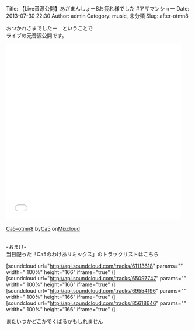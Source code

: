 Title: 【Live音源公開】あざまんしょー8お疲れ様でした #アザマンショー
Date: 2013-07-30 22:30
Author: admin
Category: music, 未分類
Slug: after-otmn8

おつかれさまでしたー　ということで  
ライブの元音源公開です。

<iframe width="480" height="480" src="//www.mixcloud.com/widget/iframe/?feed=http%3A%2F%2Fwww.mixcloud.com%2Fca54makske%2Fca5-otmn8%2F&amp;embed_uuid=4e76e03a-b61f-4e4a-984a-d7aded3d7930&amp;stylecolor=&amp;embed_type=widget_standard" frameborder="0"></iframe>

<div style="clear:both; height:3px; width:472px;">

</div>

[Ca5-otmn8](http://www.mixcloud.com/ca54makske/ca5-otmn8/?utm_source=widget&utm_medium=web&utm_campaign=base_links&utm_term=resource_link)<span>
by</span>[Ca5](http://www.mixcloud.com/ca54makske/?utm_source=widget&utm_medium=web&utm_campaign=base_links&utm_term=profile_link)<span>
on</span>[Mixcloud](http://www.mixcloud.com/?utm_source=widget&utm_medium=web&utm_campaign=base_links&utm_term=homepage_link)

<div style="clear:both; height:3px;">

</div>

-おまけ-  
当日配った「Ca5のわけあリミックス」のトラックリストはこちら

[soundcloud url="http://api.soundcloud.com/tracks/61113618" params=""
width=" 100%" height="166" iframe="true" /]  
[soundcloud url="http://api.soundcloud.com/tracks/65097747" params=""
width=" 100%" height="166" iframe="true" /]  
[soundcloud url="http://api.soundcloud.com/tracks/69554196" params=""
width=" 100%" height="166" iframe="true" /]  
[soundcloud url="http://api.soundcloud.com/tracks/85618646" params=""
width=" 100%" height="166" iframe="true" /]

またいつかどこかでくばるかもしれません

